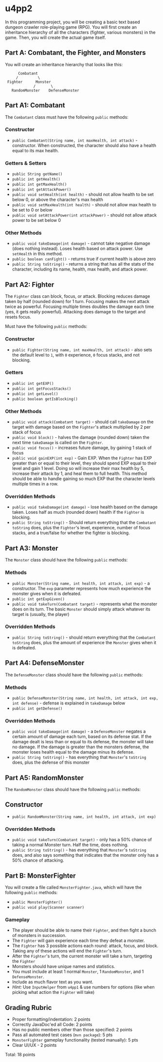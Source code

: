# u4pp2

In this programming project, you will be creating a basic text based dungeon crawler role-playing game (RPG). You will first create an inheritance hierarchy of all the characters (fighter, various monsters) in the game. Then, you will create the actual game itself.  

## Part A: Combatant, the Fighter, and Monsters

You will create an inheritance hierarchy that looks like this:

          Combatant
         /         \
     Fighter      Monster
                 /       \
       RandomMonster    DefenseMonster
## Part A1: Combatant

The `Combatant` class must have the following `public` methods:

### Constructor

- `public Combatant(String name, int maxHealth, int attack)` - constructor. When constructed, the character should also have a health equal to its max health. 

### Getters & Setters

- `public String getName()`
- `public int getHealth()`
- `public int getMaxHealth()`
- `public int getAttackPower()`
- `public void setHealth(int health)` - should not allow health to be set below 0, or above the character's max health
- `public void setMaxHealth(int health)` - should not allow max health to be set to 0 or below
- `public void setAttackPower(int attackPower)` - should not allow attack power to be set below 0

### Other Methods

- `public void takeDamage(int damage)` - cannot take negative damage (does nothing instead). Loses health based on attack power. Use `setHealth` in this method.
- `public boolean canFight()` - returns true if current health is above zero
- `public String toString()` - returns a string that has all the stats of the character, including its name, health, max health, and attack power.

## Part A2: Fighter

The `Fighter` class can block, focus, or attack. Blocking reduces damage taken by half (rounded down) for 1 turn. Focusing makes the next attack twice as powerful. Focusing multiple times doubles the damage each time (yes, it gets really powerful). Attacking does damage to the target and resets focus.

Must have the following `public` methods:

### Constructor 

- `public Fighter(String name, int maxHealth, int attack)` - also sets the default level to `1`, with `0` experience, `0` focus stacks, and not blocking.

### Getters

- `public int getEXP()`
- `public int getFocusStacks()`
- `public int getLevel()`
- `public boolean getIsBlocking()`

### Other Methods

- `public void attack(Combatant target)` - should call `takeDamage` on the target with damage based on the `Fighter`'s attack multiplied by 2 per stack of focus
- `public void block()` - halves the damage (rounded down) taken the next time `takeDamage` is called on the `Fighter`.
- `public void focus()` - increases future damage, by gaining 1 stack of focus
- `public void gainEXP(int exp)` - Gain EXP. When the `Fighter` has EXP greater than or equal to their level, they should spend EXP equal to their level and gain 1 level. Doing so will increase their max health by 5, increase their attack by 1, and heal them to full health. This method should be able to handle gaining so much EXP that the character levels multiple times in a row.

### Overridden Methods

- `public void takeDamage(int damage)` - lose health based on the damage taken. Loses half as much (rounded down) health if the `Fighter` is blocking.
- `public String toString()` - Should return everything that the `Combatant` `toString` does, plus the `Fighter`'s level, experience, number of focus stacks, and a true/false for whether the fighter is blocking.

## Part A3: Monster

The `Monster` class should have the following `public` methods:

### Methods

- `public Monster(String name, int health, int attack, int exp)` - a constructor. The `exp` parameter represents how much experience the monster gives when it is defeated.
- `public int getExpGiven()`
- `public void takeTurn(Combatant target)` - represents what the monster does on its turn. The basic `Monster` should simply attack whatever its target is (usually, the player)

### Overridden Methods

- `public String toString()` - should return everything that the `Combatant` `toString` does, plus the amount of experience the `Monster` gives when it is defeated.

## Part A4: DefenseMonster

The `DefenseMonster` class should have the following `public` methods:

### Methods 

- `public DefenseMonster(String name, int health, int attack, int exp, int defense)` - defense is explained in `takeDamage` below
- `public int getDefense()`

### Overridden Methods

- `public void takeDamage(int damage)` - a `DefenseMonster` negates a certain amount of damage each turn, based on its defense stat. If the damage dealt is less than or equal to its defense, the monster will take no damage. If the damage is greater than the monsters defense, the monster loses health equal to the damage minus its defense.
- `public String toString()` - has everything that `Monster`'s `toString` does, plus the defense of this monster

## Part A5: RandomMonster

The `RandomMonster` class should have the following `public` methods:

## Constructor

- `public RandomMonster(String name, int health, int attack, int exp)`


### Overridden Methods

- `public void takeTurn(Combatant target)` - only has a 50% chance of taking a normal Monster turn. Half the time, does nothing. 
- `public String toString()` - has everything that `Monster`'s `toString` does, and also says something that indicates that the monster only has a 50% chance of attacking.
  
## Part B: MonsterFighter

You will create a file called `MonsterFighter.java`, which will have the following `public` methods: 

- `public MonsterFighter()`
- `public void play(Scanner scanner)`

### Gameplay

- The player should be able to name their `Fighter`, and then fight a bunch of monsters in succession.
- The `Fighter` will gain experience each time they defeat a monster.
- The `Fighter` has 3 possible actions each round: attack, focus, and block. Taking any of these actions will end the `Fighter`'s turn. 
- After the `Fighter`'s turn, the current monster will take a turn, targeting the `Fighter`
- Monsters should have unique names and statistics.
- You must include at least 1 normal `Monster`, 1 `RandomMonster`, and 1 `DefenseMonster`.
- Include as much flavor text as you want.
- *Hint:* Use `InputHelper` from `u4pp1` & use numbers for options (like when picking what action the `Fighter` will take)
  
## Grading Rubric

- Proper formatting/indentation: 2 points
- Correctly JavaDoc'ed all Code: 2 points
- Has no public members other than those specified: 2 points
- Pass all automated test cases (`mvn package`): 5 pts
- `MonsterFighter` gameplay functionality (tested manually): 5 pts
- Clear UI/UX - 2 points

Total: 18 points
